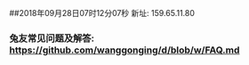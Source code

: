 ##2018年09月28日07时12分07秒 新址: 159.65.11.80
### 兔友常见问题及解答: https://github.com/wanggonging/d/blob/w/FAQ.md
